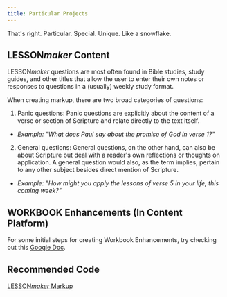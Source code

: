 ```yaml
---
title: Particular Projects
---
```

That's right. Particular. Special. Unique. Like a snowflake.

## LESSON<em>maker</em> Content

LESSON<em>maker</em> questions are most often found in Bible studies, study guides, and other titles that allow the user to enter their own notes or responses to questions in a (usually) weekly study format.

When creating markup, there are two broad categories of questions:

1. Panic questions: Panic questions are explicitly about the content of a verse or section of Scripture and relate directly to the text itself.

* _Example: "What does Paul say about the promise of God in verse 1?"_

2. General questions: General questions, on the other hand, can also be about Scripture but deal with a reader's own reflections or thoughts on application. A general question would also, as the term implies, pertain to any other subject besides direct mention of Scripture.

* _Example: "How might you apply the lessons of verse 5 in your life, this coming week?"_

## WORKBOOK Enhancements (In Content Platform)

For some initial steps for creating Workbook Enhancements, try checking out this [Google Doc](https://docs.google.com/document/d/1PHt7vAiTYnLbqnVne_HH8RrRO16PZGkagGWd8FLG7W8/edit?usp=sharing).



## Recommended Code

[LESSON<em>maker</em> Markup](../code/data_types.html#LESSONmaker-Content)
